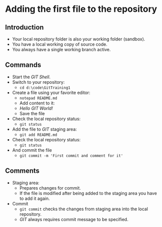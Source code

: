 # Adding the first file to the repository

## Introduction

* Your local repository folder is also your working folder (sandbox).
* You have a local working copy of source code.
* You always have a single working branch active.

## Commands

* Start the _GIT Shell_.
* Switch to your repository:
  * ```cd d:\code\GitTraining1```
* Create a file using your favorite editor:
  * ```notepad README.md```
  * Add content to it:
  * _Hello GIT World!_
  * Save the file
* Check the local repository status:
  * ```git status```
* Add the file to _GIT_ staging area:
  * ```git add README.md```
* Check the local repository status:
    * ```git status```
* And commit the file
  * ```git commit -m 'First commit and comment for it'```

## Comments

* Staging area:
  * Prepares changes for commit.
  * If the file is modified after being added to the staging area you have to add it again.
* Commit
  * ```git commit``` checks the changes from staging area into the local repository.
  * _GIT_ always requires commit message to be specified.
